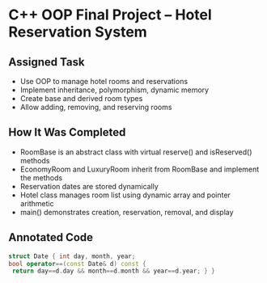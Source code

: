 # C++ OOP Final Project – Hotel Reservation System

## Assigned Task
- Use OOP to manage hotel rooms and reservations
- Implement inheritance, polymorphism, dynamic memory
- Create base and derived room types
- Allow adding, removing, and reserving rooms

## How It Was Completed
- RoomBase is an abstract class with virtual reserve() and isReserved() methods
- EconomyRoom and LuxuryRoom inherit from RoomBase and implement the methods
- Reservation dates are stored dynamically
- Hotel class manages room list using dynamic array and pointer arithmetic
- main() demonstrates creation, reservation, removal, and display

## Annotated Code

```cpp
struct Date { int day, month, year;
bool operator==(const Date& d) const {
 return day==d.day && month==d.month && year==d.year; } }
